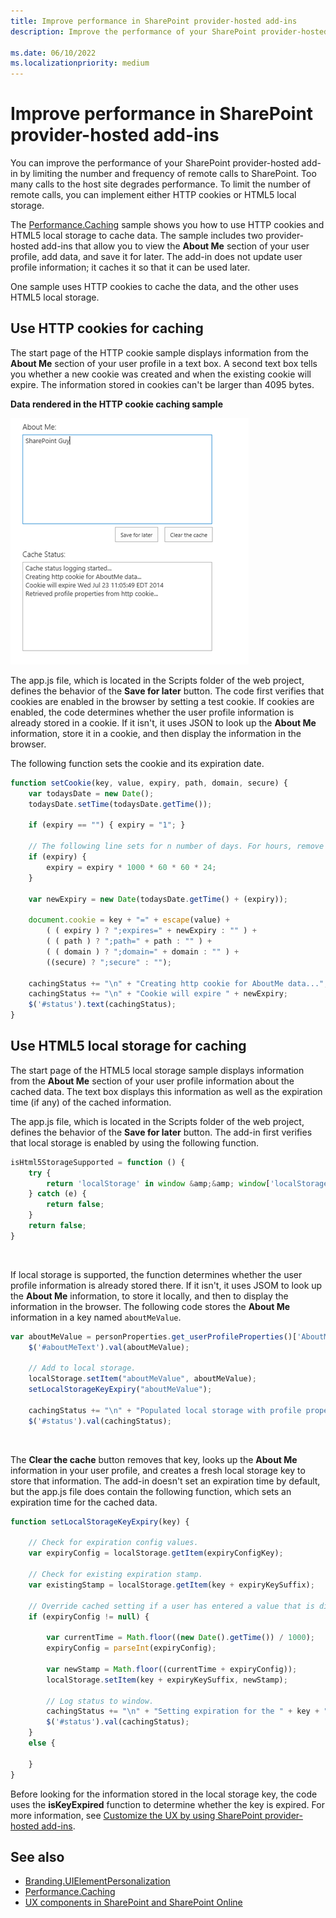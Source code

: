 ```yaml
---
title: Improve performance in SharePoint provider-hosted add-ins
description: Improve the performance of your SharePoint provider-hosted add-in by limiting remote calls.

ms.date: 06/10/2022
ms.localizationpriority: medium
---
```

# Improve performance in SharePoint provider-hosted add-ins

You can improve the performance of your SharePoint provider-hosted add-in by limiting the number and frequency of remote calls to SharePoint. Too many calls to the host site degrades performance. To limit the number of remote calls, you can implement either HTTP cookies or HTML5 local storage.

The [Performance.Caching](https://github.com/SharePoint/PnP/tree/dev/Samples/Performance.Caching) sample shows you how to use HTTP cookies and HTML5 local storage to cache data. The sample includes two provider-hosted add-ins that allow you to view the **About Me** section of your user profile, add data, and save it for later. The add-in does not update user profile information; it caches it so that it can be used later. 

One sample uses HTTP cookies to cache the data, and the other uses HTML5 local storage.

## Use HTTP cookies for caching

The start page of the HTTP cookie sample displays information from the **About Me** section of your user profile in a text box. A second text box tells you whether a new cookie was created and when the existing cookie will expire. The information stored in cookies can't be larger than 4095 bytes.

**Data rendered in the HTTP cookie caching sample**

![Data rendered in the HTTP cookie caching sample](media/improve-performance-in-sharepoint-provider-hosted-add-ins/c9427295-4242-48df-9aa8-392b58d7f4c6.png)

The app.js file, which is located in the Scripts folder of the web project, defines the behavior of the **Save for later** button. The code first verifies that cookies are enabled in the browser by setting a test cookie. If cookies are enabled, the code determines whether the user profile information is already stored in a cookie. If it isn't, it uses JSON to look up the **About Me** information, store it in a cookie, and then display the information in the browser.

The following function sets the cookie and its expiration date.

```javascript
function setCookie(key, value, expiry, path, domain, secure) {
    var todaysDate = new Date();
    todaysDate.setTime(todaysDate.getTime());

    if (expiry == "") { expiry = "1"; }

    // The following line sets for n number of days. For hours, remove * 24. For minutes, remove * 60 * 24.
    if (expiry) {
        expiry = expiry * 1000 * 60 * 60 * 24;
    }

    var newExpiry = new Date(todaysDate.getTime() + (expiry));

    document.cookie = key + "=" + escape(value) +
        ( ( expiry ) ? ";expires=" + newExpiry : "" ) +
        ( ( path ) ? ";path=" + path : "" ) +
        ( ( domain ) ? ";domain=" + domain : "" ) +
        ((secure) ? ";secure" : "");

    cachingStatus += "\n" + "Creating http cookie for AboutMe data...";
    cachingStatus += "\n" + "Cookie will expire " + newExpiry;
    $('#status').text(cachingStatus);
}

```

## Use HTML5 local storage for caching

The start page of the HTML5 local storage sample displays information from the **About Me** section of your user profile information about the cached data. The text box displays this information as well as the expiration time (if any) of the cached information.

The app.js file, which is located in the Scripts folder of the web project, defines the behavior of the **Save for later** button. The add-in first verifies that local storage is enabled by using the following function.

```javascript
isHtml5StorageSupported = function () {
    try {
        return 'localStorage' in window &amp;&amp; window['localStorage'] !== null;
    } catch (e) {
        return false;
    }
    return false;
}

```

<br/>

If local storage is supported, the function determines whether the user profile information is already stored there. If it isn't, it uses JSOM to look up the **About Me** information, to store it locally, and then to display the information in the browser. The following code stores the **About Me** information in a key named `aboutMeValue`.

```javascript
var aboutMeValue = personProperties.get_userProfileProperties()['AboutMe'];
    $('#aboutMeText').val(aboutMeValue);

    // Add to local storage.
    localStorage.setItem("aboutMeValue", aboutMeValue);
    setLocalStorageKeyExpiry("aboutMeValue");

    cachingStatus += "\n" + "Populated local storage with profile properties...";
    $('#status').val(cachingStatus);

```

<br/>

The **Clear the cache** button removes that key, looks up the **About Me** information in your user profile, and creates a fresh local storage key to store that information. The add-in doesn't set an expiration time by default, but the app.js file does contain the following function, which sets an expiration time for the cached data.

```javascript
function setLocalStorageKeyExpiry(key) {

    // Check for expiration config values.
    var expiryConfig = localStorage.getItem(expiryConfigKey);
    
    // Check for existing expiration stamp.
    var existingStamp = localStorage.getItem(key + expiryKeySuffix);    

    // Override cached setting if a user has entered a value that is different than what is stored.
    if (expiryConfig != null) {
                
        var currentTime = Math.floor((new Date().getTime()) / 1000);
        expiryConfig = parseInt(expiryConfig);
        
        var newStamp = Math.floor((currentTime + expiryConfig));
        localStorage.setItem(key + expiryKeySuffix, newStamp);
        
        // Log status to window.        
        cachingStatus += "\n" + "Setting expiration for the " + key + " key...";
        $('#status').val(cachingStatus);
    }    
    else {
       
    }
}

```

Before looking for the information stored in the local storage key, the code uses the **isKeyExpired** function to determine whether the key is expired. For more information, see [Customize the UX by using SharePoint provider-hosted add-ins](customize-the-ux-by-using-sharepoint-provider-hosted-add-ins.md).

## See also
  
- [Branding.UIElementPersonalization](https://github.com/pnp/PnP/tree/master/Samples/Branding.UIElementPersonalization) 
- [Performance.Caching](https://github.com/pnp/PnP/tree/master/Samples/Performance.Caching)
- [UX components in SharePoint and SharePoint Online](ux-components-in-sharepoint-2013-and-sharepoint-online.md)
